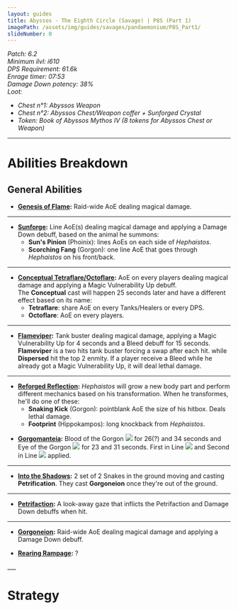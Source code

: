 ```yaml
---
layout: guides
title: Abyssos - The Eighth Circle (Savage) | P8S (Part 1)
imagePath: /assets/img/guides/savages/pandaemonium/P8S_Part1/
slideNumber: 0
---
```


*Patch: 6.2  
Minimum ilvl: i610  
DPS Requirement: 61.6k  
Enrage timer: 07:53  
<span class='debuff'>Damage Down</span> potency: 38%  
Loot:*

+ *Chest n°1: Abyssos Weapon*
+ *Chest n°2: Abyssos Chest/Weapon coffer + Sunforged Crystal*
+ *Token: Book of Abyssos Mythos IV (8 tokens for Abyssos Chest or Weapon)*

___

<h1><a id='AbilitiesBreakdown'>Abilities Breakdown</a></h1>

<div class='guideSection' markdown='1'>
<h2><a id='ABGeneralAbilities'>General Abilities</a></h2>

+ **<u>Genesis of Flame</u>:**
Raid-wide AoE dealing <span class='magic'>magical damage</span>.

___

+ **<u>Sunforge</u>:**
Line AoE(s) dealing <span class='magic'>magical damage</span> and applying a <span class='debuff'>Damage Down</span> debuff, based on the animal he summons:
  + **Sun's Pinion** (Phoinix): lines AoEs on each side of *Hephaistos*.
  + **Scorching Fang** (Gorgon): one line AoE that goes through *Hephaistos* on his front/back.

___

+ **<u>Conceptual Tetraflare/Octoflare</u>:**
AoE on every players dealing <span class='magic'>magical damage</span> and applying a <span class='debuff'>Magic Vulnerability Up</span> debuff.  
The **Conceptual** cast will happen 25 seconds later and have a different effect based on its name:
  + **Tetraflare**: share AoE on every Tanks/Healers or every DPS.
  + **Octoflare**: AoE on every players.

___

+ **<u>Flameviper</u>:**
Tank buster dealing <span class='magic'>magical damage</span>, applying a <span class='debuff'>Magic Vulnerability Up</span> for 4 seconds and a <span class='debuff'>Bleed</span> debuff for 15 seconds.  
**Flameviper** is a two hits tank buster forcing a swap after each hit.  while **Dispersed** hit the top 2 enmity. If a player receive a <span class='debuff'>Bleed</span> while he already got a <span class='debuff'>Magic Vulnerability Up</span>, it will deal lethal damage.

___

+ **<u>Reforged Reflection</u>:**
*Hephaistos* will grow a new body part and perform different mechanics based on his transformation. When he transformes, he'll do one of these:
  + **Snaking Kick** (Gorgon): pointblank AoE the size of his hitbox. Deals lethal damage.
  + **Footprint** (Hippokampos): long knockback from *Hephaistos*.

</div>

<div class='guideSection' markdown='1'>
<a id='ABGorgon Form'></a>

+ **<u>Gorgomanteia</u>:**
<span class='speDebuff'>Blood of the Gorgon</span> <img class='iconImg' src='{{ site.data.iconList.P8S.BloodOfTheGorgon }}'> for 26(?) and 34 seconds and <span class='speDebuff'>Eye of the Gorgon</span> <img class='iconImg' src='{{ site.data.iconList.P8S.EyeOfTheGorgon }}'> for 23 and 31 seconds.
<span class='speDebuff'>First in Line</span> <img class='iconImg' src='{{ site.data.iconList.P8S.FirstInLine }}'> and <span class='speDebuff'>Second in Line </span> <img class='iconImg' src='{{ site.data.iconList.P8S.SecondInLine }}'> applied.

___

+ **<u>Into the Shadows</u>:**
2 set of 2 Snakes in the ground moving and casting **Petrification**. They cast **Gorgoneion** once they're out of the ground.

___

+ **<u>Petrifaction</u>:**
A look-away gaze that inflicts the <span class='speDebuff'>Petrifaction</span> and <span class='debuff'>Damage Down</span> debuffs when hit.

___

+ **<u>Gorgoneion</u>:**
Raid-wide AoE dealing <span class='magic'>magical damage</span> and applying a <span class='debuff'>Damage Down</span> debuff.

</div>

<div class='guideSection' markdown='1'>
<a id='ABHippokampos Form'></a>

+ **<u>Rearing Rampage</u>:**
?

</div>
___
<h1><a id='Strategy'>Strategy</a></h1>

<div class='guideSection' markdown='1'>
<a id='SPhase1'></a>



</div>

<div class='guideSection' markdown='1'>
<a id='SPhase2'></a>

</div>

<div class='guideSection' markdown='1'>
<a id='SPhase3'></a>

</div>
